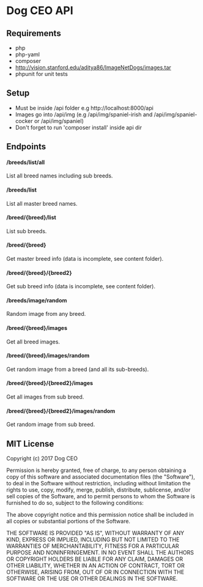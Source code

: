# Dog CEO API

## Requirements

 - php
 - php-yaml
 - composer
 - http://vision.stanford.edu/aditya86/ImageNetDogs/images.tar
 - phpunit for unit tests

## Setup
 - Must be inside /api folder e.g http://localhost:8000/api
 - Images go into /api/img (e.g /api/img/spaniel-irish and /api/img/spaniel-cocker or /api/img/spaniel)
 - Don't forget to run 'composer install' inside api dir

## Endpoints

#### /breeds/list/all
List all breed names including sub breeds.

#### /breeds/list
List all master breed names.

#### /breed/{breed}/list
List sub breeds.

#### /breed/{breed}
Get master breed info (data is incomplete, see content folder).

#### /breed/{breed}/{breed2}
Get sub breed info (data is incomplete, see content folder).

#### /breeds/image/random
Random image from any breed.

#### /breed/{breed}/images
Get all breed images.

#### /breed/{breed}/images/random
Get random image from a breed (and all its sub-breeds).

#### /breed/{breed}/{breed2}/images
Get all images from sub breed.

#### /breed/{breed}/{breed2}/images/random
Get random image from sub breed.




## MIT License

Copyright (c) 2017 Dog CEO

Permission is hereby granted, free of charge, to any person obtaining a copy
of this software and associated documentation files (the "Software"), to deal
in the Software without restriction, including without limitation the rights
to use, copy, modify, merge, publish, distribute, sublicense, and/or sell
copies of the Software, and to permit persons to whom the Software is
furnished to do so, subject to the following conditions:

The above copyright notice and this permission notice shall be included in all
copies or substantial portions of the Software.

THE SOFTWARE IS PROVIDED "AS IS", WITHOUT WARRANTY OF ANY KIND, EXPRESS OR
IMPLIED, INCLUDING BUT NOT LIMITED TO THE WARRANTIES OF MERCHANTABILITY,
FITNESS FOR A PARTICULAR PURPOSE AND NONINFRINGEMENT. IN NO EVENT SHALL THE
AUTHORS OR COPYRIGHT HOLDERS BE LIABLE FOR ANY CLAIM, DAMAGES OR OTHER
LIABILITY, WHETHER IN AN ACTION OF CONTRACT, TORT OR OTHERWISE, ARISING FROM,
OUT OF OR IN CONNECTION WITH THE SOFTWARE OR THE USE OR OTHER DEALINGS IN THE
SOFTWARE.